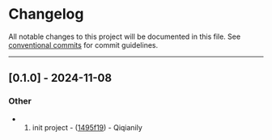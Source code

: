 # Changelog

All notable changes to this project will be documented in this file. See [conventional commits](https://www.conventionalcommits.org/) for commit guidelines.

---
## [0.1.0] - 2024-11-08

### Other

- 1. init project - ([1495f19](https://github.com/Qiqianily/micro_server_crm/commit/1495f19452bf76b046519b76081956da989107d8)) - Qiqianily

<!-- generated by git-cliff -->
